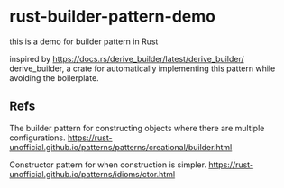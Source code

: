 # rust-builder-pattern-demo

this is a demo for builder pattern in Rust

inspired by https://docs.rs/derive_builder/latest/derive_builder/
derive_builder, a crate for automatically implementing this pattern while avoiding the boilerplate.


## Refs


The builder pattern for constructing objects where there are multiple configurations.
https://rust-unofficial.github.io/patterns/patterns/creational/builder.html

Constructor pattern for when construction is simpler.
https://rust-unofficial.github.io/patterns/idioms/ctor.html